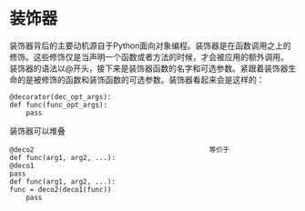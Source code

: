 # 装饰器
装饰器背后的主要动机源自于Python面向对象编程。装饰器是在函数调用之上的修饰。这些修饰仅是当声明一个函数或者方法的时候，才会被应用的额外调用。
装饰器的语法以@开头，接下来是装饰器函数的名字和可选参数。紧跟着装饰器生命的是被修饰的函数和装饰函数的可选参数。装饰器看起来会是这样的：
```
@decorator(dec_opt_args):
def func(func_opt_args):
	pass
```
装饰器可以堆叠
```
@deco2                                           等价于                  def func(arg1, arg2, ...):
@deco1                                                                      pass
def func(arg1, arg2, ...):												func = deco2(deco1(func))
	pass
```

